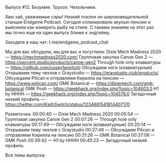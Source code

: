 Выпуск #12. Безумие. Трухол. Чехольчики.

Хаю хай, уважаемые сэры! Низкий поклон он широковещательной станции Endgame Podcast. Сегодня cпланировали акулью пенсию и выяснили как измерить рыбу на стиле. С такими знаниям на этот раз мы точно еще на один выпуск ближе к эндгейму.

Заходите в наш чат: t.me/endgame_podcast_chat

Мы для вас обсудили, мы для вас и погуглили:
Dixie Mech Madness 2020 — https://mechmadness2020.com/
Групповая закупка Canoe Gen 2 — https://percent.studio/products/canoe-gen2
Through hole only клавиатуры — https://github.com/coseyfannitutti
Обсуждаем ноги (клавиатурные)
Открываем тему чехлов с Graystudio — https://graystudio.club/products/
Обсуждаем Pilican и отправляем Кирилла на пенсию — https://www.pelican.com/
GMK Botanical — https://dixiemech.com/gmk-botanical
GMK Posh — https://geekhack.org/index.php?topic=104603.0
H1 by HHHH — https://geekhack.org/index.php?topic=104578.0
Загадочный низкий профиль — https://twitter.com/KailhSwitch/status/1234681541814407170

Разметочка:
00:00:40 — Dixie Mech Madness 2020
00:05:54 — Групповая закупка Canoe Gen 2
00:07:26 — Through hole only клавиатуры
00:17:49 — Обсуждаем ноги (клавиатурные)
00:20:14 — Открываем тему чехлов с Graystudio
00:27:48 — Обсуждаем Pilican и отправляем Кирилла на пенсию
00:31:26 — GMK Botanical
00:37:08 — GMK Posh
00:39:42 — H1 by HHHH
00:45:23 — Загадочный низкий профиль

Все темы выпуска: 